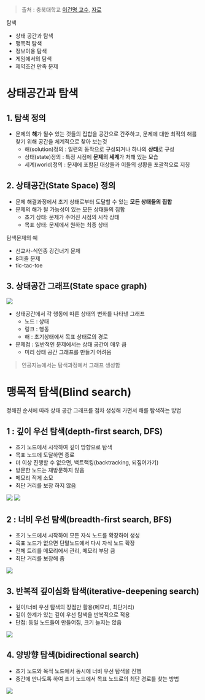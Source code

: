 > 출처 : 충북대학교 [이건명 교수](http://www.kocw.net/home/cview.do?lid=79a36e94d86a2ddc), [자료](http://docsplayer.org/42154721-Microsoft-powerpoint-ai-2-%ED%83%90%EC%83%89%EA%B3%BC-%EC%B5%9C%EC%A0%81%ED%99%94-i.html)

탐색
- 상태 공간과 탐색
- 맹목적 탐색
- 정보이용 탐색
- 게임에서의 탐색
- 제약조건 만족 문제 

# 상태공간과 탐색 

## 1. 탐색 정의 
- 문제의 **해**가 될수 있는 것들의 집합을 공간으로 간주하고, 문제에 대한 최적의 해를 찾기 위해 공간을 체계적으로 찾아 보는것 
    - 해(solution)정의 : 일련의 동작으로 구성되거나 하나의 **상태**로 구성
    - 상태(state)정의 : 특정 시점에 **문제의 세계**가 처해 있는 모습 
    - 세계(world)정의 : 문제에 포함된 대상들과 이들의 상황을 포괄적으로 지칭
    
## 2. 상태공간(State Space) 정의 
- 문제 해결과정에서 초기 상태로부터 도달할 수 있는 **모든 상태들의 집합**
- 문제의 해가 될 가능성이 있는 모든 상태들의 집합 
    - 초기 상태: 문제가 주어진 시점의 시작 상태
    - 목표 상태: 문제에서 원하는 최종 상태 

탐색문제의 예
- 선교사-식인종 강건너기 문제 
- 8퍼즐 문제 
- tic-tac-toe 


## 3. 상태공간 그래프(State space graph)
![](http://docsplayer.org/docs-images/58/42154721/images/3-0.png)
- 상태공간에서 각 행동에 따른 상태의 변화를 나타낸 그래프 
    - 노드 : 상태
    - 링크 : 행동 
    - 해 : 초기상태에서 목표 상태로의 경로
- 문제점 : 일반적인 문제에서는 상태 공간이 매우 큼
    - 미리 상태 공간 그래프를 만들기 어려움

> 인공지능에서는 탐색과정에서 그래프 생성함 



# 맹목적 탐색(Blind search)
정해진 순서에 따라 상태 공간 그래프를 점차 생성해 가면서 해를 탐색하는 방법 

## 1 : 깊이 우선 탐색(depth-first search, DFS)
- 초기 노드에서 시작하여 깊이 방향으로 탐색
- 목표 노드에 도달하면 종료
- 더 이상 진행할 수 없으면, 백트랙킹(backtracking, 되짚어가기)
- 방문한 노드는 재방문하지 않음
- 메모리 적게 소모
- 최단 거리를 보장 하지 않음

![](http://i.imgur.com/28qZ4PR.png)
![](http://i.imgur.com/6Ft2UzQ.png)


## 2 : 너비 우선 탐색(breadth-first search, BFS)
- 초기 노드에서 시작하여 모든 자식 노드를 확장하여 생성
- 목표 노드가 없으면 단말노드에서 다시 자식 노드 확장
- 전체 트리를 메모리에서 관리, 메모리 부담 큼
- 최단 거리를 보장해 줌 

![](http://i.imgur.com/hGpLRVM.png)


## 3. 반복적 깊이심화 탐색(iterative-deepening search)
- 깊이/너비 우선 탐색의 장점만 활용(메모리, 최단거리)
- 깊이 한계가 있는 깊이 우선 탐색을 반복적으로 적용
- 단점: 동일 노드들이 만들어짐, 크기 늘지는 않음

![](http://i.imgur.com/kQoAmk1.png)

## 4. 양방향 탐색(bidirectional search)
- 초기 노드와 목적 노드에서 동시에 너비 우선 탐색을 진행
- 중간에 만나도록 하여 초기 노드에서 목표 노드로의 최단 경로를 찾는
방법

![](http://i.imgur.com/rVF6dCl.png)


